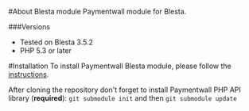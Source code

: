 #About Blesta module
Paymentwall module for Blesta.


###Versions
* Tested on Blesta 3.5.2
* PHP 5.3 or later

#Installation
To install Paymentwall Blesta module, please follow the [instructions](https://www.paymentwall.com/en/documentation/Blesta/3439).

After cloning the repository don't forget to install Paymentwall PHP API library (**required**):
`git submodule init` and then `git submodule update`
